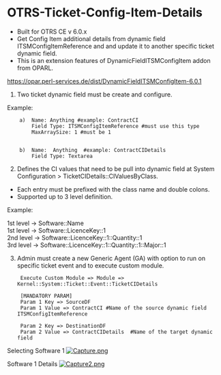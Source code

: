 # OTRS-Ticket-Config-Item-Details  
- Built for OTRS CE v 6.0.x  
- Get Config Item additional details from dynamic field ITSMConfigItemReference and and update it to another specific ticket dynamic field.   
- This is an extension features of DynamicFieldITSMConfigItem addon from OPARL.  

https://opar.perl-services.de/dist/DynamicFieldITSMConfigItem-6.0.1  


1. Two ticket dynamic field must be create and configure.

Example:

		a)	Name: Anything #example: ContractCI  
	  		Field Type: ITSMConfigItemReference #must use this type  
	  		MaxArraySize: 1 #must be 1
	
	
		b)	Name:  Anything  #example: ContractCIDetails  
	  		Field Type: Textarea  



2. Defines the CI values that need to be pull into dynamic field at System Configuration > TicketCIDetails::CIValuesByClass.  
- Each entry must be prefixed with the class name and double colons.  
- Supported up to 3 level definition.  

Example:

1st level -> Software::Name  
1st level -> Software::LicenceKey::1  
2nd level -> Software::LicenceKey::1::Quantity::1  
3rd level -> Software::LicenceKey::1::Quantity::1::Major::1



3. Admin must create a new Generic Agent (GA) with option to run on specific ticket event and to execute custom module.  

		Execute Custom Module => Module => Kernel::System::Ticket::Event::TicketCIDetails  
	
		[MANDATORY PARAM]  
		Param 1 Key => SourceDF  
		Param 1 Value => ContractCI #Name of the source dynamic field ITSMConfigItemReference  

		Param 2 Key => DestinationDF  
		Param 2 Value => ContractCIDetails  #Name of the target dynamic field    	


Selecting Software 1
[![Capture.png](https://i.postimg.cc/k4XQXg9c/Capture.png)](https://postimg.cc/cK2gFZvg)

Software 1 Details
[![Capture2.png](https://i.postimg.cc/zvLbQLSy/Capture2.png)](https://postimg.cc/JHLzDzF8)
